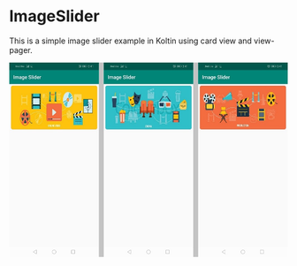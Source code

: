 # ImageSlider
This is a simple image slider example in Koltin using card view and view-pager.

![Image](screenshot.jpg)
